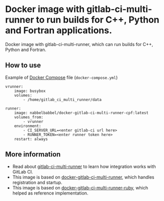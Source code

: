 # Docker image with gitlab-ci-multi-runner to run builds for C++, Python and Fortran applications.

Docker image with gitlab-ci-multi-runner, which can run builds for C++, Python and Fortran.

## How to use

Example of [Docker Compose](https://docs.docker.com/compose/) file (`docker-compose.yml`)

```
vrunner:
    image: busybox
    volumes:
        - /home/gitlab_ci_multi_runner/data

runner:
    image: nabbelbabbel/docker-gitlab-ci-multi-runner-cpf:latest
    volumes_from:
        - vrunner
    environment:
        - CI_SERVER_URL=<enter gitlab-ci url here>
        - RUNNER_TOKEN=<enter runner token here>
    restart: always
```
## More information

* Read about [gitlab-ci-multi-runner](https://gitlab.com/gitlab-org/gitlab-ci-multi-runner/) to learn how integration works with GitLab CI.
* This image is based on [docker-gitlab-ci-multi-runner](https://github.com/sameersbn/docker-gitlab-ci-multi-runner), which handles registration and startup.
* This image is based on [docker-gitlab-ci-multi-runner-ruby](https://github.com/outcoldman/docker-gitlab-ci-multi-runner-ruby), which helped as reference implementation.
